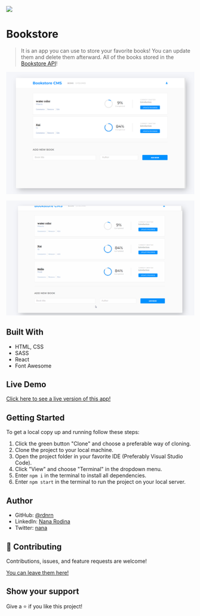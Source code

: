 ![](https://img.shields.io/badge/Microverse-blueviolet)

# Bookstore

> It is an app you can use to store your favorite books! You can update them and delete them afterward. All of the books stored in the [Bookstore API](https://www.notion.so/Bookstore-API-51ea269061f849118c65c0a53e88a739)!

<p align="center">
  <img src="./src/img/app-screenshot.png" width="600px">
</p>
<p align="center">
  <img src="./src/img/ui.gif" width="600px">
</p>


## Built With

- HTML, CSS
- SASS
- React
- Font Awesome

## Live Demo

[Click here to see a live version of this app!](https://bookstore-rdnrn.herokuapp.com/)

## Getting Started

To get a local copy up and running follow these steps:

1. Click the green button "Clone" and choose a preferable way of cloning.
2. Clone the project to your local machine.
3. Open the project folder in your favorite IDE (Preferably Visual Studio Code).
4. Click "View" and choose "Terminal" in the dropdown menu.
5. Enter `npm i` in the terminal to install all dependencies.
6. Enter `npm start` in the terminal to run the project on your local server.

## Author

- GitHub: [@rdnrn](https://github.com/rdnrn)
- LinkedIn: [Nana Rodina](https://www.linkedin.com/in/arina-rodina-144612219/?locale=en_US)
- Twitter: [nana](https://twitter.com/rdnrn_nana)

## 🤝 Contributing

Contributions, issues, and feature requests are welcome!

[You can leave them here!](https://github.com/rdnrn/mathmagicians/issues)

## Show your support

Give a ⭐️ if you like this project!